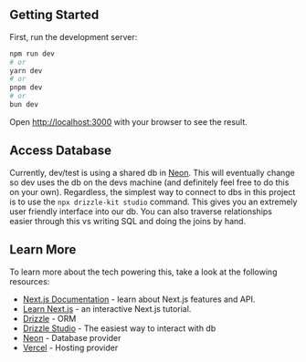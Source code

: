 ## Getting Started

First, run the development server:

```bash
npm run dev
# or
yarn dev
# or
pnpm dev
# or
bun dev
```

Open [http://localhost:3000](http://localhost:3000) with your browser to see the result.

## Access Database

Currently, dev/test is using a shared db in [Neon](https://neon.tech). This will eventually change so dev uses the db on the devs machine (and definitely feel free to do this on your own). Regardless, the simplest way to connect to dbs in this project is to use the ```npx drizzle-kit studio``` command. This gives you an extremely user friendly interface into our db. You can also traverse relationships easier through this vs writing SQL and doing the joins by hand.

## Learn More

To learn more about the tech powering this, take a look at the following resources:

- [Next.js Documentation](https://nextjs.org/docs) - learn about Next.js features and API.
- [Learn Next.js](https://nextjs.org/learn) - an interactive Next.js tutorial.
- [Drizzle](https://orm.drizzle.team/) - ORM
- [Drizzle Studio](https://orm.drizzle.team/docs/drizzle-kit-studio) - The easiest way to interact with db
- [Neon](https://neon.tech) - Database provider
- [Vercel](https://vercel.com) - Hosting provider
